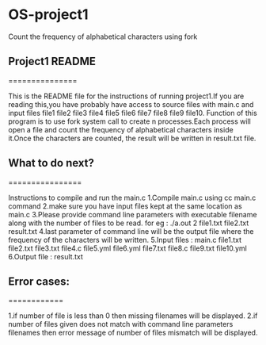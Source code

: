 # OS-project1
Count the frequency of alphabetical characters using fork
## Project1 README
===============

This is the README  file for the instructions of running project1.If you are reading this,you have probably have access to source files with main.c and input files file1 file2 file3 file4 file5 file6 file7 file8 file9 file10.
Function of this program is to use fork system call to create n processes.Each process will open a file and count the frequency of alphabetical characters inside it.Once the characters are counted, the result will be written in result.txt file.

## What to do next?
================

Instructions to compile and run the main.c 
1.Compile main.c using cc main.c command
2.make sure you have input files kept at the same location as main.c
3.Please provide command line parameters with executable filename along with the number of files to be read.
  for eg : ./a.out 2 file1.txt file2.txt result.txt
4.last parameter of command line will be the output file where the frequency of the characters will be written.
5.Input files : main.c file1.txt file2.txt file3.txt file4.c file5.yml file6.yml file7.txt file8.c file9.txt file10.yml
6.Output file : result.txt

## Error cases:
============

1.if number of file is less than 0 then missing filenames will be displayed.
2.if number of files given does not match with command line parameters filenames then error message of number of files mismatch will be displayed.


